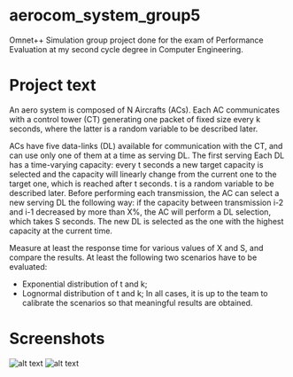 # aerocom_system_group5

Omnet++ Simulation group project done for the exam of Performance Evaluation at my second cycle degree in Computer Engineering.

# Project text

An aero system is composed of N Aircrafts (ACs). Each AC communicates with a control tower
(CT) generating one packet of fixed size every k seconds, where the latter is a random variable to be
described later.

ACs have five data-links (DL) available for communication with the CT, and can use only one of
them at a time as serving DL. The first serving Each DL has a time-varying capacity: every t
seconds a new target capacity is selected and the capacity will linearly change from the current one
to the target one, which is reached after t seconds. t is a random variable to be described later.
Before performing each transmission, the AC can select a new serving DL the following way: if the
capacity between transmission i-2 and i-1 decreased by more than X%, the AC will perform a DL
selection, which takes S seconds. The new DL is selected as the one with the highest capacity at the
current time.

Measure at least the response time for various values of X and S, and compare the results.
At least the following two scenarios have to be evaluated:
* Exponential distribution of t and k;
* Lognormal distribution of t and k;
In all cases, it is up to the team to calibrate the scenarios so that meaningful results are obtained.

# Screenshots

![alt text](https://github.com/Tomawk/aerocom_system_simulation/blob/main/Screenshots/Screenshot%20(289).png?raw=true)
![alt text](https://github.com/Tomawk/aerocom_system_simulation/blob/main/Screenshots/Screenshot%20(290).png?raw=true)
